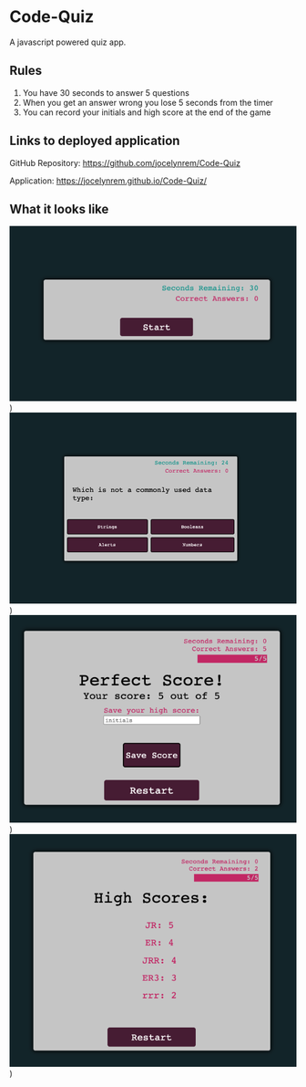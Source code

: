 # Code-Quiz
A javascript powered quiz app.


## Rules
1. You have 30 seconds to answer 5 questions
2. When you get an answer wrong you lose 5 seconds from the timer
3. You can record your initials and high score at the end of the game


## Links to deployed application
GitHub Repository: https://github.com/jocelynrem/Code-Quiz

 Application: https://jocelynrem.github.io/Code-Quiz/


 ## What it looks like

 ![Image](./assets/images/Screenshot1.png))
 ![Image](./assets/images/Screenshot2.png))
 ![Image](./assets/images/Screenshot3.png))
 ![Image](./assets/images/Screenshot4.png))



